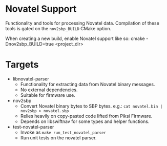 # Novatel Support
Functionality and tools for processing Novatel data.
Compilation of these tools is gated on the `nov2sbp_BUILD` CMake option.

When creating a new build, enable Novatel support like so:
    cmake -Dnov2sbp_BUILD=true <project_dir>

# Targets
* libnovatel-parser
    - Functionality for extracting data from Novatel binary messages.
    - No external dependencies.
    - Suitable for firmware use.
* nov2sbp
    - Convert Novatel binary bytes to SBP bytes. e.g.: `cat novatel.bin | nov2sbp > novatel.sbp`
    - Relies heavily on copy-pasted code lifted from Piksi Firmware.
    - Depends on libswiftnav for some types and helper functions.
* test-novatel-parser
    - Invoke as `make run_test_novatel_parser`
    - Run unit tests on the novatel parser.

